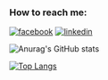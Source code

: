 
### How to reach me:
[![facebook](https://cloud.githubusercontent.com/assets/17016297/18839836/0a06deb4-83d2-11e6-8078-1d0974af0f63.png)][1]
[![linkedin](https://cloud.githubusercontent.com/assets/17016297/18839848/0fc7e74e-83d2-11e6-8c6a-277fc9d6e067.png)][2]


[1]: https://www.facebook.com/abdallahe22/
[2]: https://www.linkedin.com/in/abdallahelbelkasy/

![Anurag's GitHub stats](https://github-readme-stats.vercel.app/api?username=Abdaishere&show_icons=true&theme=radical)

[![Top Langs](https://github-readme-stats.vercel.app/api/top-langs/?username=Abdaishere&layout=compact)](https://github.com/anuraghazra/github-readme-stats)
